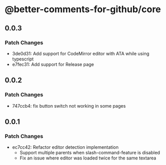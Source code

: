 # @better-comments-for-github/core

## 0.0.3

### Patch Changes

- 3de0d31: Add support for CodeMirror editor with ATA while using typescript
- e7fec31: Add support for Release page

## 0.0.2

### Patch Changes

- 747ccb4: fix button switch not working in some pages

## 0.0.1

### Patch Changes

- ec7cc42: Refactor editor detection implementation
  - Support multiple parents when slash-command-feature is disabled
  - Fix an issue where editor was loaded twice for the same textarea
